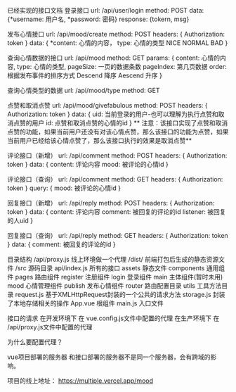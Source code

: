 已经实现的接口文档
登录接口
url: /api/user/login method: POST data: {*username: 用户名, *password: 密码} response: {tokern, msg}

发布心情接口
url: /api/mood/create method: POST headers: { Authorization: token } data: { *content: 心情的内容， type: 心情的类型 NICE NORMAL BAD }

查询心情数据的接口
url: /api/mood method: GET params: { content: 心情的内容, type: 心情的类型, pageSize: 一页的数据条数 pageIndex: 第几页数据 order: 根据发布事件的排序方式 Descend 降序 Aescend 升序 }

查询心情类型的数据
url: /api/mood/type method: GET

点赞和取消点赞
url: /api/mood/givefabulous method: POST headers: { Authorization: token } data: { uid: 当前登录的用户-也可以理解为执行点赞和取消点赞的用户 id: 点赞和取消点赞的心情的id } ** 注意：该接口实现了点赞和取消点赞的功能，如果当前用户还没有对该心情点赞，那么该接口的功能为点赞，如果当前用户已经给该心情点赞了，那么该接口执行的效果是取消点赞**

评论接口（新增）
url: /api/comment method: POST headers: { Authorization: token } data: { content: 评论内容 mood: 被评论的心情id }

评论接口（查询）
url: /api/comment method: GET headers: { Authorization: token } query: { mood: 被评论的心情id }

回复接口（新增）
url: /api/reply method: POST headers: { Authorization: token } data: { content: 评论内容 comment: 被回复的评论的id listener: 被回复的人uid }

回复接口（查询）
url: /api/reply method: GET headers: { Authorization: token } data: { comment: 被回复的评论的id }

目录结构
/api/proxy.js 线上环境做一个代理 /dist/ 前端打包后生成的静态资源文件 /src 源码目录 api/index.js 所有的接口 assets 静态文件 components 通用组件 pages 路由组件 register 注册组件 login 登录组件 main 主体组件(暂时未用) mood 心情管理组件 publish 发布心情组件 router 路由配置目录 utils 工具方法目录 request.js 基于XMLHttpRequest封装的一个公共的请求方法 storage.js 封装了本地存储相关的操作 App.vue 根组件 main.js 入口文件

接口的请求
在开发环境下 在 vue.config.js文件中配置的代理 在生产环境下 在 /api/proxy.js文件中配置的代理

为什么要配置代理？

vue项目部署的服务器 和接口部署的服务器不是同一个服务器，会有跨域的影响。

项目的线上地址： https://multiple.vercel.app/mood